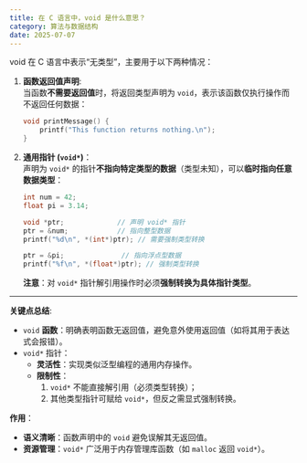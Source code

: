```yaml
---
title: 在 C 语言中，void 是什么意思？
category: 算法与数据结构
date: 2025-07-07
---
```

void 在 C 语言中表示“无类型”，主要用于以下两种情况：  

1.  **函数返回值声明**:  
    当函数**不需要返回值**时，将返回类型声明为 `void`，表示该函数仅执行操作而不返回任何数据：  
    ```c
    void printMessage() {  
        printf("This function returns nothing.\n");
    }
    ```  
2.  **通用指针 (`void*`)**：  
    声明为 `void*` 的指针**不指向特定类型的数据**（类型未知），可以**临时指向任意数据类型**：  
    ```c
    int num = 42;
    float pi = 3.14;
    
    void *ptr;             // 声明 void* 指针
    ptr = &num;            // 指向整型数据
    printf("%d\n", *(int*)ptr); // 需要强制类型转换
    
    ptr = &pi;              // 指向浮点型数据
    printf("%f\n", *(float*)ptr); // 强制类型转换
    ```  
    **注意**：对 `void*` 指针解引用操作时必须**强制转换为具体指针类型**。

---  
**关键点总结**:  
- `void` **函数**：明确表明函数无返回值，避免意外使用返回值（如将其用于表达式会报错）。  
- `void*` 指针：  
  - **灵活性**：实现类似泛型编程的通用内存操作。  
  - **限制性**：  
    1. `void*` 不能直接解引用（必须类型转换）；  
    2. 其他类型指针可赋给 `void*`，但反之需显式强制转换。  

**作用**：  
- **语义清晰**：函数声明中的 `void` 避免误解其无返回值。  
- **资源管理**：`void*` 广泛用于内存管理库函数（如 `malloc` 返回 `void*`）。
